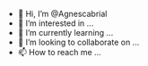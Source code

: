 - 👋 Hi, I’m @Agnescabrial
- 👀 I’m interested in ...
- 🌱 I’m currently learning ...
- 💞️ I’m looking to collaborate on ...
- 📫 How to reach me ...

<!---
Agnescabrial/Agnescabrial is a ✨ special ✨ repository because its `README.md` (this file) appears on your GitHub profile.
You can click the Preview link to take a look at your changes.
--->
